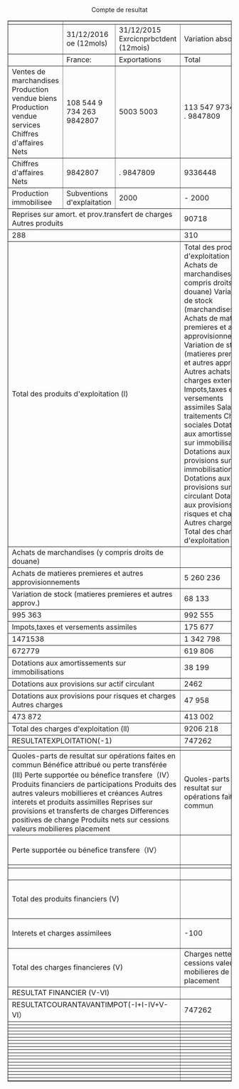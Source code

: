 <div style="text-align: center;">Compte de resultat </div>



<div style="text-align: center;"><html><body><table border="1"><tbody><tr><td></td><td colspan="4"></td><td></td><td></td></tr><tr><td></td><td>31/12/2016 oe (12mols)</td><td>31/12/2015 Exrcicnprbctdent (12mois)</td><td>Variation absolue</td><td></td><td></td><td></td></tr><tr><td></td><td>France:</td><td>Exportations</td><td>Total</td><td>Total</td><td></td><td></td></tr><tr><td>Ventes de marchandises Production vendue biens Production vendue services Chiffres d'affaires Nets</td><td>108 544 9 734 263 9842807</td><td>5003 5003</td><td>113 547 9734 263 . 9847809</td><td>113 547</td><td>36129 9 290 318 10000 9336448</td><td>36129</td></tr><tr><td>Chiffres d'affaires Nets</td><td>9842807</td><td>. 9847809</td><td>9336448</td><td>Production stockee</td><td>14 665</td><td>52 233</td></tr><tr><td>Production immobilisee</td><td>Subventions d'explaitation</td><td>2000</td><td>- 2000</td><td>-100</td><td></td><td></td></tr><tr><td colspan="3">Reprises sur amort. et prov.transfert de charges Autres produits</td><td>90718</td><td>88 238</td><td>2480</td><td>2,81</td></tr><tr><td colspan="3">288</td><td>310</td><td>-22</td><td>-7,10</td><td></td></tr><tr><td colspan="3">Total des produits d'exploitation (l)</td><td>Total des produits d'exploitation (l) Achats de marchandises (y compris droits de douane) Variation de stock (marchandises) Achats de matieres premieres et autres approvisionnements Variation de stock (matieres premieres et autres approv.) Autres achats et charges externes Impots,taxes et versements assimiles Salaireset traitements Charges sociales Dotations aux amortissements sur immobilisations Dotations aux provisions sur immobilisations Dotations aux provisions sur actif circulant Dotations aux provisions pour risques et charges Autres charges Total des charges d'exploitation (lI)</td><td>9953480</td><td>9479229</td><td>474251</td></tr><tr><td colspan="3">Achats de marchandises (y compris droits de douane)</td><td></td><td></td><td></td><td></td></tr><tr><td colspan="3">Achats de matieres premieres et autres approvisionnements</td><td>5 260 236</td><td>4 884 932</td><td>375 304</td><td>7,68</td></tr><tr><td colspan="3">Variation de stock (matieres premieres et autres approv.)</td><td>68 133</td><td>115 942</td><td>-47 809</td><td>-41,24</td></tr><tr><td colspan="3">995 363</td><td>992 555</td><td>2808</td><td>0,28</td><td></td></tr><tr><td colspan="3">Impots,taxes et versements assimiles</td><td>175 677</td><td>184 386</td><td>-8 709</td><td>-4.72</td></tr><tr><td colspan="3">1471538</td><td>1 342 798</td><td>128 740</td><td>9.59</td><td></td></tr><tr><td colspan="3">672779</td><td>619 806</td><td>52 973</td><td>8,55</td><td></td></tr><tr><td colspan="3">Dotations aux amortissements sur immobilisations</td><td>38 199</td><td>39 081</td><td>-882</td><td>-2,26</td></tr><tr><td colspan="3">Dotations aux provisions sur actif circulant</td><td>2462</td><td>3504</td><td>-1042</td><td>-29,74</td></tr><tr><td colspan="3">Dotations aux provisions pour risques et charges Autres charges</td><td>47 958</td><td>12 619</td><td>35 339</td><td>280,05</td></tr><tr><td colspan="3">473 872</td><td>413 002</td><td>60 870</td><td>14,74</td><td></td></tr><tr><td colspan="3">Total des charges d'exploitation (lI)</td><td>9206 218</td><td>8608 623</td><td>597595</td><td>6,94</td></tr><tr><td colspan="3">RESULTATEXPLOITATION(-1)</td><td>747262</td><td>870 605</td><td>123343</td><td>-14,17</td></tr><tr><td colspan="3"></td><td></td><td></td><td></td><td></td></tr><tr><td colspan="3">Quoles-parts de resultat sur opérations faites en commun Bénéfice attribué ou perte transférée (lll) Perte supportée ou bénefice transfere（IV） Produits financiers de participations Produits des autres valeurs mobillieres et créances Autres interets et produits assimilles Reprises sur provisions et transferts de charges Differences positives de change Produits nets sur cessions valeurs mobilieres placement</td><td>Quoles-parts de resultat sur opérations faites en commun</td><td>747262</td><td></td><td>32 32 5 753 759 222</td></tr><tr><td colspan="3">Perte supportée ou bénefice transfere（IV）</td><td></td><td></td><td></td><td>Produits financiers de participations</td></tr><tr><td colspan="3"></td><td></td><td></td><td></td><td></td></tr><tr><td colspan="3"></td><td></td><td>32</td><td>-32</td><td>-100</td></tr><tr><td colspan="3">Total des produits financiers (V)</td><td></td><td>32</td><td>-100</td><td>Dotations financieres aux amortissements et provisions</td></tr><tr><td colspan="3">Interets et charges assimilees</td><td>-100</td><td>Differences négatives de change</td><td>753</td><td></td></tr><tr><td colspan="3">Total des charges financieres (V)</td><td>Charges nettes sur cessions valeurs mobilieres de placement</td><td></td><td>759</td><td>759</td></tr><tr><td colspan="3">RESULTAT FINANCIER (V-VI)</td><td></td><td>222</td><td>727</td><td>-100</td></tr><tr><td colspan="3">RESULTATCOURANTAVANTIMPOT(-I+I-IV+V-VI）</td><td>747262</td><td>869878</td><td>-122 616</td><td>-14,10</td></tr><tr><td colspan="3"></td><td></td><td></td><td></td><td></td></tr><tr><td colspan="3"></td><td></td><td></td><td></td><td></td></tr><tr><td colspan="3"></td><td></td><td></td><td></td><td></td></tr><tr><td colspan="3"></td><td></td><td></td><td></td><td></td></tr><tr><td colspan="3"></td><td></td><td></td><td></td><td></td></tr><tr><td colspan="3"></td><td></td><td></td><td></td><td></td></tr><tr><td colspan="3"></td><td></td><td></td><td></td><td></td></tr><tr><td colspan="3"></td><td></td><td></td><td></td><td></td></tr><tr><td colspan="3"></td><td></td><td></td><td></td><td></td></tr><tr><td colspan="3"></td><td></td><td></td><td></td><td></td></tr><tr><td colspan="3"></td><td></td><td></td><td></td><td></td></tr><tr><td colspan="3"></td><td></td><td></td><td></td><td></td></tr><tr><td colspan="3"></td><td></td><td></td><td></td><td></td></tr><tr><td colspan="3"></td><td></td><td></td><td></td><td></td></tr><tr><td colspan="3"></td><td></td><td></td><td></td><td></td></tr><tr><td colspan="3"></td><td></td><td></td><td></td><td></td></tr><tr><td colspan="3"></td><td></td><td></td><td></td><td></td></tr><tr><td colspan="3"></td><td></td><td></td><td></td><td></td></tr><tr><td colspan="3"></td><td></td></table></body></html></div>
